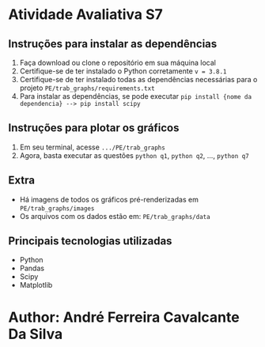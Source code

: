 # Atividade Avaliativa S7
## Instruções para instalar as dependências

1. Faça download ou clone o repositório em sua máquina local
2. Certifique-se de ter instalado o Python corretamente `v = 3.8.1`
3. Certifique-se de ter instalado todas as dependências necessárias para o projeto `PE/trab_graphs/requirements.txt`
4. Para instalar as dependências, se pode executar `pip install {nome da dependencia} --> pip install scipy`

## Instruções para plotar os gráficos

1. Em seu terminal, acesse `.../PE/trab_graphs`
2. Agora, basta executar as questões `python q1`, `python q2`, ..., `python q7`

## Extra

* Há imagens de todos os gráficos pré-renderizadas em `PE/trab_graphs/images` 
* Os arquivos com os dados estão em: `PE/trab_graphs/data`

## Principais tecnologias utilizadas

* Python
* Pandas
* Scipy
* Matplotlib

# Author: André Ferreira Cavalcante Da Silva